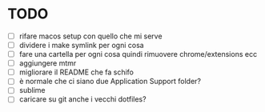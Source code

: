 # TODO

- [ ] rifare macos setup con quello che mi serve
- [ ] dividere i make symlink per ogni cosa
- [ ] fare una cartella per ogni cosa quindi rimuovere chrome/extensions ecc
- [ ] aggiungere mtmr
- [ ] migliorare il README che fa schifo
- [ ] è normale che ci siano due Application Support folder?
- [ ] sublime
- [ ] caricare su git anche i vecchi dotfiles?
